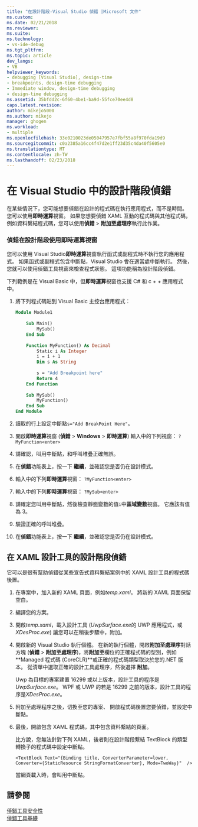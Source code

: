 ```yaml
---
title: "在設計階段-Visual Studio 偵錯 |Microsoft 文件"
ms.custom: 
ms.date: 02/21/2018
ms.reviewer: 
ms.suite: 
ms.technology:
- vs-ide-debug
ms.tgt_pltfrm: 
ms.topic: article
dev_langs:
- VB
helpviewer_keywords:
- debugging [Visual Studio], design-time
- breakpoints, design-time debugging
- Immediate window, design-time debugging
- design-time debugging
ms.assetid: 35bfdd2c-6f60-4be1-ba9d-55fce70ee4d8
caps.latest.revision: 
author: mikejo5000
ms.author: mikejo
manager: ghogen
ms.workload:
- multiple
ms.openlocfilehash: 33e0210023de05047957e7fbf55a8f970fda19d9
ms.sourcegitcommit: c0a2385a16cc4f47d2e1ff23d35c4da40f5605e0
ms.translationtype: MT
ms.contentlocale: zh-TW
ms.lasthandoff: 02/23/2018
---
```

# <a name="debug-at-design-time-in-visual-studio"></a>在 Visual Studio 中的設計階段偵錯

在某些情況下，您可能想要偵錯在設計的程式碼在執行應用程式，而不是時間。 您可以使用**即時運算**視窗。 如果您想要偵錯 XAML 互動的程式碼與其他程式碼，例如資料繫結程式碼，您可以使用**偵錯** > **附加至處理序**執行此作業。
  
### <a name="debug-at-design-time-using-the-immediate-window"></a>偵錯在設計階段使用即時運算視窗  

您可以使用 Visual Studio**即時運算**視窗執行函式或副程式時不執行您的應用程式。 如果函式或副程式包含中斷點，Visual Studio 會在適當處中斷執行。 然後，您就可以使用偵錯工具視窗來檢查程式狀態。 這項功能稱為設計階段偵錯。  

下列範例是在 Visual Basic 中，但**即時運算**視窗也支援 C# 和 c + + 應用程式中。
  
1.  將下列程式碼貼到 Visual Basic 主控台應用程式：  
  
    ```vb  
    Module Module1  
  
        Sub Main()  
            MySub()  
        End Sub  
  
        Function MyFunction() As Decimal  
            Static i As Integer  
            i = i + 1  
            Dim s As String  
  
            s = "Add Breakpoint here"  
            Return 4  
        End Function  
  
        Sub MySub()  
            MyFunction()  
        End Sub  
    End Module  
    ```  
  
2.  讀取的行上設定中斷點`s="Add BreakPoint Here"`。  
  
3.  開啟**即時運算**視窗 (**偵錯** > **Windows** > **即時運算**) 輸入中的下列視窗： `?MyFunction<enter>`  
  
4.  請確認，叫用中斷點，和呼叫堆疊正確無誤。  
  
5.  在**偵錯**功能表上，按一下 **繼續**，並確認您是否仍在設計模式。  
  
6.  輸入中的下列**即時運算**視窗： `?MyFunction<enter>`  
  
7.  輸入中的下列**即時運算**視窗： `?MySub<enter>`  
  
8.  請確定您叫用中斷點，然後檢查靜態變數的值`i`中**區域變數**視窗。 它應該有值為 3。  
  
9. 驗證正確的呼叫堆疊。  
  
10. 在**偵錯**功能表上，按一下 **繼續**，並確認您是否仍在設計模式。  

## <a name="debug-at-design-time-from-the-xaml-designer"></a>在 XAML 設計工具的設計階段偵錯

它可以是很有幫助偵錯從某些宣告式資料繫結案例中的 XAML 設計工具的程式碼後置。

1. 在專案中，加入新的 XAML 頁面，例如*temp.xaml*。 將新的 XAML 頁面保留空白。 

1. 編譯您的方案。

1. 開啟*temp.xaml*，載入設計工具 (*UwpSurface.exe*的 UWP 應用程式，或*XDesProc.exe*) 讓您可以在稍後步驟中，附加。 

1. 開啟新的 Visual Studio 執行個體。 在新的執行個體，開啟**附加至處理序**對話方塊 (**偵錯** > **附加至處理序**)，將**附加至**欄位的正確程式碼的型別，例如**Managed 程式碼 (CoreCLR)**或正確的程式碼類型取決於您的.NET 版本。 從清單中選取正確的設計工具處理序，然後選擇 **附加**。

    Uwp 為目標的專案建置 16299 或以上版本，設計工具的程序是*UwpSurface.exe*。 WPF 或 UWP 的若是 16299 之前的版本，設計工具的程序是*XDesProc.exe*。

1. 附加至處理程序之後，切換至您的專案、 開啟程式碼後置您要偵錯，並設定中斷點。

1. 最後，開啟包含 XAML 程式碼，其中包含資料繫結的頁面。

    比方說，您無法針對下列 XAML，後者則在設計階段繫結 TextBlock 的類型轉換子的程式碼中設定中斷點。

    ```xaml
    <TextBlock Text="{Binding title, ConverterParameter=lower, Converter={StaticResource StringFormatConverter}, Mode=TwoWay}"  />
    ```
   當網頁載入時，會叫用中斷點。
  
## <a name="see-also"></a>請參閱  
 [偵錯工具安全性](../debugger/debugger-security.md)   
 [偵錯工具基礎](../debugger/debugger-basics.md)
